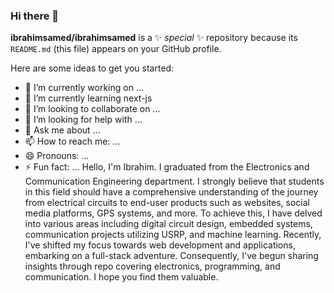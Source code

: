 ### Hi there 👋

**ibrahimsamed/ibrahimsamed** is a ✨ _special_ ✨ repository because its `README.md` (this file) appears on your GitHub profile.

Here are some ideas to get you started:

- 🔭 I’m currently working on ...
- 🌱 I’m currently learning next-js
- 👯 I’m looking to collaborate on ...
- 🤔 I’m looking for help with ...
- 💬 Ask me about ...
- 📫 How to reach me: ...
- 😄 Pronouns: ...
- ⚡ Fun fact: ...
Hello, I'm Ibrahim. I graduated from the Electronics and Communication Engineering department. I strongly believe that students in this field should have a comprehensive understanding of the journey from electrical circuits to end-user products such as websites, social media platforms, GPS systems, and more. To achieve this, I have delved into various areas including digital circuit design, embedded systems, communication projects utilizing USRP, and machine learning. Recently, I've shifted my focus towards web development and applications, embarking on a full-stack adventure. Consequently, I've begun sharing insights through repo covering electronics, programming, and communication. I hope you find them valuable.
